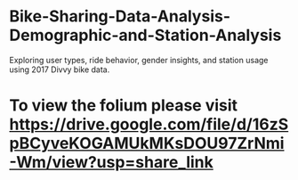 # Bike-Sharing-Data-Analysis-Demographic-and-Station-Analysis
Exploring user types, ride behavior, gender insights, and station usage using 2017 Divvy bike data.
# To view the folium please visit https://drive.google.com/file/d/16zSpBCyveKOGAMUkMKsDOU97ZrNmi-Wm/view?usp=share_link
